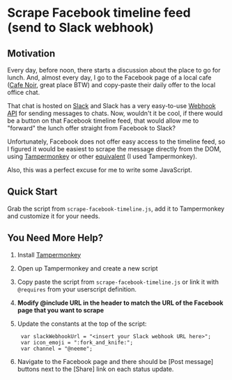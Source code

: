# Scrape Facebook timeline feed (send to Slack webhook)

Motivation
----------

Every day, before noon, there starts a discussion about the place to go for lunch. And, 
almost every day, I go to the Facebook page of a local cafe
([Cafe Noir](https://www.facebook.com/Cafe-Noir-113131625390885/), great place BTW)
and copy-paste their daily offer to the local office chat.

That chat is hosted on [Slack](https://slack.com/) and Slack has a very easy-to-use [Webhook API](https://api.slack.com/incoming-webhooks)
for sending messages to chats. Now, wouldn't it be cool, if there would be a button on
that Facebook timeline feed, that would allow me to "forward" the lunch offer straight from
Facebook to Slack?

Unfortunately, Facebook does not offer easy access to the timeline feed, so I figured it
would be easiest to scrape the message directly from the DOM, using [Tampermonkey](https://chrome.google.com/webstore/detail/tampermonkey/dhdgffkkebhmkfjojejmpbldmpobfkfo?hl=en) or other [equivalent](http://appcrawlr.com/app/uberGrid/652164) (I used Tampermonkey).

Also, this was a perfect excuse for me to write some JavaScript.

Quick Start
-----------

Grab the script from `scrape-facebook-timeline.js`, add it to Tampermonkey and customize it for your needs.


You Need More Help?
-------------------

1. Install [Tampermonkey](https://chrome.google.com/webstore/detail/tampermonkey/dhdgffkkebhmkfjojejmpbldmpobfkfo?hl=en)
2. Open up Tampermonkey and create a new script
3. Copy paste the script from `scrape-facebook-timeline.js` or link it with `@requires` from your userscript definition.
4. **Modify @include URL in the header to match the URL of the Facebook page that you want to scrape**
5. Update the constants at the top of the script:

        var slackWebhookUrl = "<insert your Slack webhook URL here>";
        var icon_emoji = ":fork_and_knife:";
        var channel = "@neeme";
6. Navigate to the Facebook page and there should be [Post message] buttons next to the [Share] link on each status update.
